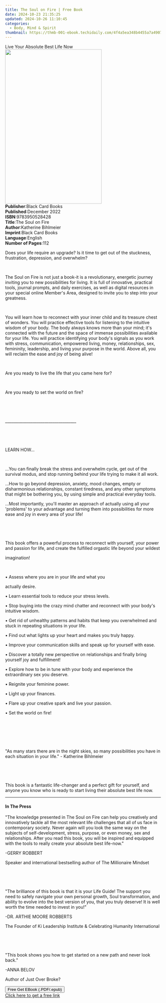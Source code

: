 ```yaml
---
title: The Soul on Fire | Free Book
date: 2024-10-23 21:35:25
updated: 2024-10-26 11:10:45
categories:
  - Body, Mind & Spirit
thumbnail: https://thmb-001-ebook.techidaily.com/4f4a5ea348b4455a7a4907047f2770ce70d2acee46b5c1b3c264dc772cd70d01.jpg
---
```

<main id="book-container">
  <div class="flex flex-col">
    <div class="book-brief flex-1 py-6 px-4 sm:p-6 md:py-10 md:px-8">
      <!-- brief-->
      <div class="book-brief-main">Live Your Absolute Best Life Now</div>
    </div>
    <div
      class="book-meta-info flex-1 grid gap-4 col-start-1 col-end-3 row-start-1 sm:mb-6 sm:grid-cols-4 lg:gap-6 lg:col-start-2 lg:row-end-6 lg:row-span-6 lg:mb-0"
    >
      <div
        class="book-meta-info-left place-content-center mt-4 p-4 text-sm leading-6 col-start-2 col-span-2 dark:text-slate-400"
      >
        <img
          class="w-full h-500 object-cover rounded-lg sm:h-255 sm:col-span-2 lg:col-span-full"
          src="https://img-001-ebook.techidaily.com/9939a80904aa8c68e7e692783f8a110b20ddf7e911e4db95bc6a82bd59284e84.jpg"
          alt=""
          width="312"
          height="500"
        />
      </div>
      <div
        class="book-meta-info-right mt-2 col-start-1 row-start-2 col-span-3 self-center"
      >
        <!-- meta data  -->
        <div class="flex flex-col px-4 md:px-8">
          <div class="flex-1">
            <strong>Publisher</strong>:<span class="px-2"
              >Black Card Books</span
            >
          </div>
          <div class="flex-1">
            <strong>Published</strong>:<span class="px-2">December 2022</span>
          </div>
          <div class="flex-1">
            <strong>ISBN</strong>:<span class="px-2">9783950528428</span>
          </div>
          <div class="flex-1">
            <strong>Title</strong>:<span class="px-2">The Soul on Fire</span>
          </div>
          <div class="flex-1">
            <strong>Author</strong>:<span class="px-2"
              >Katherine Bihlmeier</span
            >
          </div>
          <div class="flex-1">
            <strong>Imprint</strong>:<span class="px-2">Black Card Books</span>
          </div>
          <div class="flex-1">
            <strong>Language</strong>:<span class="px-2">English</span>
          </div>
          <div class="flex-1">
            <strong>Number of Pages</strong>:<span class="px-2">112</span>
          </div>
        </div>
      </div>
    </div>
    <div class="book-description flex-1 py-6 px-4 sm:p-6 md:py-10 md:px-8">
      <div class="book-description-main">
        <div accordion-content="" id="description">
          <p>
            Does your life require an upgrade? Is it time to get out of the
            stuckness, frustration, depression, and overwhelm?
          </p>
          <p><br /></p>
          <p>
            The Soul on Fire is not just a book-it is a revolutionary, energetic
            journey inviting you to new possibilities for living. It is full of
            innovative, practical tools, journal prompts, and daily exercises,
            as well as digital resources in your special online Member's Area,
            designed to invite you to step into your greatness.
          </p>
          <p><br /></p>
          <p>
            You will learn how to reconnect with your inner child and its
            treasure chest of wonders. You will practice effective tools for
            listening to the intuitive wisdom of your body. The body always
            knows more than your mind; it's connected with the future and the
            space of immense possibilities available for your life. You will
            practice identifying your body's signals as you work with stress,
            communication, empowered living, money, relationships, sex,
            femininity, leadership, and living your purpose in the world. Above
            all, you will reclaim the ease and joy of being alive!
          </p>
          <p><br /></p>
          <p>Are you ready to live the life that you came here for?&nbsp;</p>
          <p><br /></p>
          <p>Are you ready to set the world on fire?</p>
          <p><br /></p>
          <p><br /></p>
          <p>____________________________________</p>
          <p><br /></p>
          <p><br /></p>
          <p>LEARN HOW...</p>
          <p><br /></p>
          <p>
            ...You can finally break the stress and overwhelm cycle, get out of
            the survival modus, and stop running behind your life trying to make
            it all work.
          </p>
          <p>
            ...How to go beyond depression, anxiety, mood changes, empty or
            disharmonious relationships, constant tiredness, and any other
            symptoms that might be bothering you, by using simple and practical
            everyday tools.
          </p>
          <p>
            ...Most importantly, you'll master an approach of actually using all
            your 'problems' to your advantage and turning them into
            possibilities for more ease and joy in every area of your life!
          </p>
          <p><br /></p>
          <p><br /></p>
          <p>
            This book offers a powerful process to reconnect with yourself, your
            power and passion for life, and create the fulfilled orgastic life
            beyond your wildest
          </p>
          <p>imagination!</p>
          <p><br /></p>
          <p>• Assess where you are in your life and what you</p>
          <p>actually desire.</p>
          <p>• Learn essential tools to reduce your stress levels.</p>
          <p>
            • Stop buying into the crazy mind chatter and reconnect with your
            body's intuitive wisdom.
          </p>
          <p>
            • Get rid of unhealthy patterns and habits that keep you overwhelmed
            and stuck in repeating situations in your life.
          </p>
          <p>• Find out what lights up your heart and makes you truly happy.</p>
          <p>
            • Improve your communication skills and speak up for yourself with
            ease.
          </p>
          <p>
            • Discover a totally new perspective on relationships and finally
            bring yourself joy and fulfillment!
          </p>
          <p>
            • Explore how to be in tune with your body and experience the
            extraordinary sex you deserve.
          </p>
          <p>• Reignite your feminine power.</p>
          <p>• Light up your finances.</p>
          <p>• Flare up your creative spark and live your passion.</p>
          <p>• Set the world on fire!</p>
          <p><br /></p>
          <p><br /></p>
          <p><br /></p>
          <p>
            "As many stars there are in the night skies, so many possibilities
            you have in each situation in your life." - Katherine Bihlmeier
          </p>
          <p><br /></p>
          <p><br /></p>
          <p>
            This book is a fantastic life-changer and a perfect gift for
            yourself, and anyone you know who is ready to start living their
            absolute best life now.
          </p>
        </div>
        <div class="accordion-fader"></div>
      </div>
    </div>
    <div class="book-excerpts flex-1 py-6 px-4 sm:p-6 md:py-10 md:px-8">
      <!-- excerpts-->
      <div class="book-excerpts-main">
        <hr />
        <h4 class="placeholder placeholder-heading">
          <span>In The Press</span>
        </h4>
        <p></p>
        <p>
          "The knowledge presented in The Soul on Fire can help you creatively
          and innovatively tackle all the most relevant life challenges that all
          of us face in contemporary society. Never again will you look the same
          way on the subjects of self-development, stress, purpose, or even
          money, sex and relationships. After you read this book, you will be
          inspired and equipped with the tools to really create your absolute
          best life-now."
        </p>
        <p>-GERRY ROBBERT</p>
        <p>
          Speaker and international bestselling author of The Millionaire
          Mindset
        </p>
        <p><br /></p>
        <p><br /></p>
        <p>
          ﻿﻿"﻿﻿The brilliance of this book is that it is your Life Guide! The
          support you need to safely navigate your own personal growth, Soul
          transformation, and ability to evolve into the best version of you,
          that you truly deserve! It is well worth the time needed to invest in
          you!"
        </p>
        <p>-DR. ARTHIE MOORE ROBBERTS</p>
        <p>
          The Founder of Ki Leadership Institute &amp; Celebrating Humanity
          International
        </p>
        <p><br /></p>
        <p><br /></p>
        <p>
          "This book shows you how to get started on a new path and never look
          back."
        </p>
        <p>-ANNA BELOV</p>
        <p>Author of Just Over Broke?</p>
        <p></p>
      </div>
    </div>
    <div
      class="book-about-author flex-1 py-6 px-4 sm:p-6 md:py-10 md:px-8"
    ></div>
    <div class="book-free-get flex-1 py-6 px-4 sm:p-6 md:py-10 md:px-8">
      <button
        id="btn-free-get"
        class="bg-blue-500 hover:bg-blue-700 text-white font-bold py-2 px-4 rounded"
      >
        Free Get EBook (.PDF/.epub)
      </button>
      <div id="countdown-display" class="px-2 text-lg mt-2"></div>
      <a
        id="free-link"
        class="hidden bg-blue-500 hover:bg-blue-700 text-white font-bold py-2 px-4 rounded"
        href="https://www.ebooks.com/en-us/book/210661179/the-soul-on-fire/katherine-bihlmeier/"
        target="_blank"
        >Click here to get a free link</a
      >
    </div>
    <script>
      let countdownTime = 0;
      let countdownInterval = null;
      document
        .getElementById('btn-free-get')
        .addEventListener('click', startCountdown);
      function startCountdown() {
        countdownTime = new Date().getTime() + 60000 * 3;
        countdownInterval = setInterval(updateCountdown, 1000);
        document.getElementById('btn-free-get').disabled = true;
        document
          .getElementById('btn-free-get')
          .classList.add('bg-gray-500', 'cursor-not-allowed');
      }
      function updateCountdown() {
        let currentTime = new Date().getTime();
        let timeLeft = countdownTime - currentTime;
        let secondsLeft = Math.floor(timeLeft / 1000);
        document.getElementById('countdown-display').innerHTML =
          `Remaining time: ${secondsLeft} seconds.`;
        if (secondsLeft <= 0) {
          clearInterval(countdownInterval);
          document.getElementById('btn-free-get').classList.add('hidden');
          document.getElementById('free-link').classList.remove('hidden');
          document.getElementById('countdown-display').innerHTML = '';
        }
      }
    </script>
  </div>
</main>
